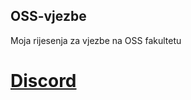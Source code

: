 ## OSS-vjezbe
Moja rijesenja za vjezbe na OSS fakultetu

# [Discord](https://discord.gg/EHSJSYtCUf) 
